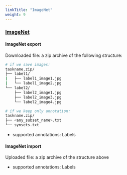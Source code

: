 ```yaml
---
linkTitle: "ImageNet"
weight: 9
---
```


### [ImageNet](http://www.image-net.org)<a id="imagenet" />

#### ImageNet export

Downloaded file: a zip archive of the following structure:

```bash
# if we save images:
taskname.zip/
├── label1/
|   ├── label1_image1.jpg
|   └── label1_image2.jpg
└── label2/
    ├── label2_image1.jpg
    ├── label2_image3.jpg
    └── label2_image4.jpg

# if we keep only annotation:
taskname.zip/
├── <any_subset_name>.txt
└── synsets.txt

```

- supported annotations: Labels

#### ImageNet import

Uploaded file: a zip archive of the structure above

- supported annotations: Labels
